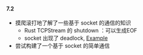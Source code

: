 #### 7.2

- 摸爬滚打地了解了一些基于 socket 的通信的知识
   - Rust TCPStream 的 shutdown ：可以生成EOF
   - socket 出现了 deadlock, [Example](https://stackoverflow.com/questions/44015638/simple-rust-tcp-server-and-client-do-not-receive-messages-and-never-terminates)
- 尝试构建了一个基于 socket 的简单通信